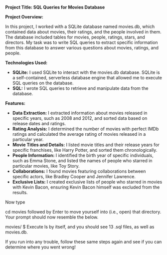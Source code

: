 <strong>Project Title: SQL Queries for Movies Database</strong>

<strong>Project Overview:</strong>

In this project, I worked with a SQLite database named movies.db, which contained data about movies, their ratings, and the people involved in them. The database included tables for movies, people, ratings, stars, and directors. My task was to write SQL queries to extract specific information from this database to answer various questions about movies, ratings, and people.

<strong>Technologies Used:</strong>

<ul>
  <li><strong>SQLite:</strong> I used SQLite to interact with the movies.db database. SQLite is a self-contained, serverless database engine that allowed me to execute SQL queries on the database.</li>
  <li><strong>SQL:</strong> I wrote SQL queries to retrieve and manipulate data from the database.</li>
</ul>
<strong>Features:</strong>

<ul>
  <li><strong>Data Extraction:</strong> I extracted information about movies released in specific years, such as 2008 and 2012, and sorted data based on release dates and ratings.</li>
  <li><strong>Rating Analysis:</strong> I determined the number of movies with perfect IMDb ratings and calculated the average rating of movies released in a particular year.</li>
  <li><strong>Movie Titles and Details:</strong> I listed movie titles and their release years for specific franchises, like Harry Potter, and sorted them chronologically.</li>
  <li><strong>People Information:</strong> I identified the birth year of specific individuals, such as Emma Stone, and listed the names of people who starred in particular movies, like Toy Story.</li>
  <li><strong>Collaborations:</strong> I found movies featuring collaborations between specific actors, like Bradley Cooper and Jennifer Lawrence.</li>
  <li><strong>Exclusive Lists:</strong> I created exclusive lists of people who starred in movies with Kevin Bacon, ensuring Kevin Bacon himself was excluded from the results.</li>
</ul>
Now type

cd movies
followed by Enter to move yourself into (i.e., open) that directory. Your prompt should now resemble the below.

movies/ $
Execute ls by itself, and you should see 13 .sql files, as well as movies.db.

If you run into any trouble, follow these same steps again and see if you can determine where you went wrong!
